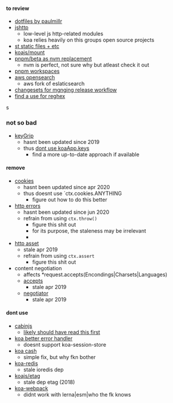 
#### to review
  - [dotfiles by paulmillr](https://github.com/paulmillr/dotfiles)
  - [jshttp](https://github.com/jshttp/http-assert)
    - low-level js http-related modules
    - koa relies heavily on this groups open source projects
  - [st static files + etc](https://github.com/isaacs/st#readme)
  - [koajs/mount](https://github.com/koajs/mount)
  - [pnpm/beta as nvm replacement](https://github.com/pnpm/pnpm/discussions/3434)
    - nvm is perfect, not sure why but atleast check it out
  - [pnpm workspaces](https://pnpm.io/workspaces)
  - [aws opensearch](https://github.com/opensearch-project/OpenSearch)
    - aws fork of eslaticsearch
  - [changesets for mgnging release workflow](https://github.com/atlassian/changesets)
  - [find a use for reghex](https://github.com/kitten/reghex)

s
### not so bad
  - [keyGrip](https://github.com/crypto-utils/keygrip)
    - hasnt been updated since 2019
    - thus [dont use koaApp.keys](https://github.com/koajs/koa/issues/1539)
      - find a more up-to-date approach if available

#### remove

  - [cookies](https://github.com/pillarjs/cookies)
    - hasnt been updated since apr 2020
    - thus doesnt use `ctx.cookies.ANYTHING
      - figure out how to do this better
  - [http errors](https://github.com/jshttp/http-errors)
    - hasnt been updated since jun 2020
    - refrain from using `ctx.throw()`
      - figure this shit out
      - for its purpose, the staleness may be irrelevant
      -
  - [http asset](https://github.com/jshttp/http-assert)
    - stale apr 2019
    - refrain from using `ctx.assert`
      - figure this shit out
  - content negotiation
    - affects *request.accepts(Encondings|Charsets|Languages)
    - [accepts](https://github.com/jshttp/accepts)
      - stale apr 2019
    - [negotiator](https://github.com/jshttp/negotiator)
      - stale apr 2019

#### dont use
  - [cabinjs](https://github.com/cabinjs/cabin/issues/148)
    - [likely should have read this first](https://cabinjs.com/?id=koa)
  - [koa better error handler](https://github.com/ladjs/koa-better-error-handler)
    - doesnt support koa-session-store
  - [koa cash](https://github.com/koajs/cash/issues/63)
    - simple fix, but why fkn bother
  - [koa-redis](https://github.com/koajs/koa-redis/issues/80)
    - stale ioredis dep
  - [koajs/etag](https://github.com/koajs/etag/blob/master/package.json)
    - stale dep etag (2018)
  - [koa-webpack](https://github.com/shellscape/koa-webpack)
    - didnt work with lerna|esm|who the fk knows
